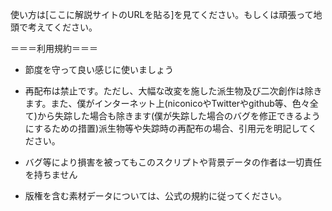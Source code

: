 使い方は[ここに解説サイトのURLを貼る]を見てください。もしくは頑張って地頭で考えてください。

＝＝＝利用規約＝＝＝

- 節度を守って良い感じに使いましょう

- 再配布は禁止です。ただし、大幅な改変を施した派生物及び二次創作は除きます。また、僕がインターネット上(niconicoやTwitterやgithub等、色々全て)から失踪した場合も除きます(僕が失踪した場合のバグを修正できるようにするための措置)派生物等や失踪時の再配布の場合、引用元を明記してください。

- バグ等により損害を被ってもこのスクリプトや背景データの作者は一切責任を持ちません

- 版権を含む素材データについては、公式の規約に従ってください。